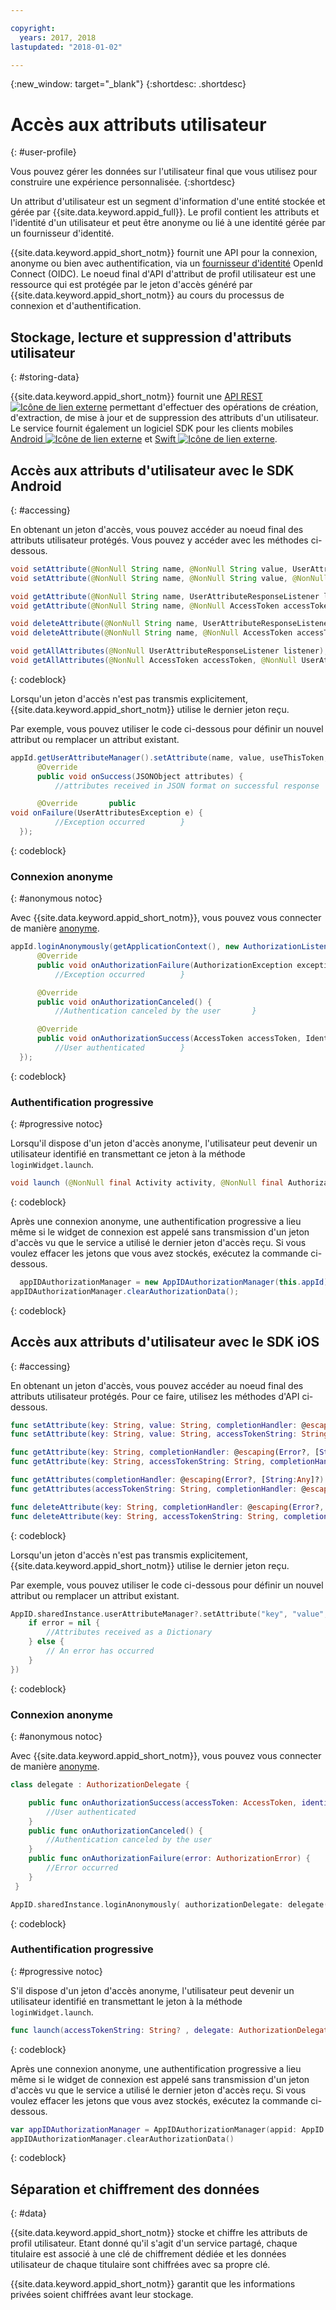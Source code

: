 ```yaml
---

copyright:
  years: 2017, 2018
lastupdated: "2018-01-02"

---
```


{:new_window: target="_blank"}
{:shortdesc: .shortdesc}


# Accès aux attributs utilisateur
{: #user-profile}

Vous pouvez gérer les données sur l'utilisateur final que vous utilisez pour construire une expérience personnalisée.
{:shortdesc}

Un attribut d'utilisateur est un segment d'information d'une entité stockée et gérée par {{site.data.keyword.appid_full}}. Le profil contient les attributs et l'identité d'un utilisateur et peut être anonyme ou lié à une identité gérée par un fournisseur d'identité.

{{site.data.keyword.appid_short_notm}} fournit une API pour la connexion, anonyme ou bien avec authentification, via un [fournisseur d'identité](/docs/services/appid/identity-providers.html) OpenId Connect (OIDC). Le noeud final d'API d'attribut de profil utilisateur est une ressource qui est protégée
par
le jeton d'accès généré par {{site.data.keyword.appid_short_notm}} au cours du
processus de connexion et d'authentification.


## Stockage, lecture et suppression d'attributs utilisateur
{: #storing-data}

{{site.data.keyword.appid_short_notm}} fournit une
<a href="https://appid-profiles.ng.bluemix.net/swagger-ui/index.html#/Attributes" target="_blank">API
REST <img src="../../icons/launch-glyph.svg" alt="Icône de lien externe"></a> permettant
d'effectuer des opérations de création, d'extraction, de mise à jour et de suppression
des attributs d'un utilisateur. Le service fournit également un logiciel SDK pour
les
clients
mobiles <a href="https://github.com/ibm-cloud-security/appid-clientsdk-android" target="_blank">Android
<img src="../../icons/launch-glyph.svg" alt="Icône de lien externe"></a>
et
<a href="https://github.com/ibm-cloud-security/appid-clientsdk-swift" target="_blank">Swift
<img src="../../icons/launch-glyph.svg" alt="Icône de lien externe"></a>.

## Accès aux attributs d'utilisateur avec le SDK Android
{: #accessing}

En obtenant un jeton d'accès, vous pouvez accéder au noeud final des attributs utilisateur protégés. Vous
pouvez y accéder avec les méthodes ci-dessous.

  ```java
  void setAttribute(@NonNull String name, @NonNull String value, UserAttributeResponseListener listener);
  void setAttribute(@NonNull String name, @NonNull String value, @NonNull AccessToken accessToken, UserAttributeResponseListener listener);

  void getAttribute(@NonNull String name, UserAttributeResponseListener listener);
  void getAttribute(@NonNull String name, @NonNull AccessToken accessToken, UserAttributeResponseListener listener);

  void deleteAttribute(@NonNull String name, UserAttributeResponseListener listener);
  void deleteAttribute(@NonNull String name, @NonNull AccessToken accessToken, UserAttributeResponseListener listener);

  void getAllAttributes(@NonNull UserAttributeResponseListener listener);
  void getAllAttributes(@NonNull AccessToken accessToken, @NonNull UserAttributeResponseListener listener);
  ```
  {: codeblock}

Lorsqu'un jeton d'accès n'est pas transmis explicitement, {{site.data.keyword.appid_short_notm}} utilise le dernier jeton reçu.

Par exemple, vous pouvez utiliser le code ci-dessous pour définir un
nouvel
attribut ou remplacer un attribut existant.

  ```java
  appId.getUserAttributeManager().setAttribute(name, value, useThisToken,new UserAttributeResponseListener() {
		@Override
		public void onSuccess(JSONObject attributes) {
			//attributes received in JSON format on successful response 		}

		@Override 		public
void onFailure(UserAttributesException e) {
			//Exception occurred 		}
	});
  ```
  {: codeblock}

### Connexion anonyme
{: #anonymous notoc}

Avec {{site.data.keyword.appid_short_notm}}, vous pouvez vous connecter de
manière [anonyme](/docs/services/appid/user-profile.html#anonymous).

  ```java
  appId.loginAnonymously(getApplicationContext(), new AuthorizationListener() {
		@Override
		public void onAuthorizationFailure(AuthorizationException exception) {
			//Exception occurred 		}

		@Override
		public void onAuthorizationCanceled() {
			//Authentication canceled by the user 		}

		@Override
		public void onAuthorizationSuccess(AccessToken accessToken, IdentityToken identityToken) {
			//User authenticated 		}
	});
  ```
  {: codeblock}

### Authentification progressive
{: #progressive notoc}

Lorsqu'il dispose d'un jeton d'accès anonyme, l'utilisateur peut devenir un utilisateur identifié en transmettant ce jeton à la méthode `loginWidget.launch`.

  ```java
  void launch (@NonNull final Activity activity, @NonNull final AuthorizationListener authorizationListener, String accessTokenString);
  ```
  {: codeblock}

Après une connexion anonyme, une authentification progressive a lieu même si le widget de connexion est appelé sans transmission d'un jeton d'accès vu que le service a utilisé le dernier jeton d'accès reçu. Si
vous voulez effacer les jetons que vous avez stockés, exécutez la commande ci-dessous.

  ```java
  	appIDAuthorizationManager = new AppIDAuthorizationManager(this.appId);
  appIDAuthorizationManager.clearAuthorizationData();
  ```
  {: codeblock}


## Accès aux attributs d'utilisateur avec le SDK iOS
{: #accessing}

En obtenant un jeton d'accès, vous pouvez accéder au noeud final des attributs utilisateur protégés. Pour
ce faire, utilisez les méthodes d'API ci-dessous.

  ```swift
  func setAttribute(key: String, value: String, completionHandler: @escaping(Error?, [String:Any]?) -> Void)
  func setAttribute(key: String, value: String, accessTokenString: String, completionHandler: @escaping(Error?, [String:Any]?) -> Void)

  func getAttribute(key: String, completionHandler: @escaping(Error?, [String:Any]?) -> Void)
  func getAttribute(key: String, accessTokenString: String, completionHandler: @escaping(Error?, [String:Any]?) -> Void)

  func getAttributes(completionHandler: @escaping(Error?, [String:Any]?) -> Void)
  func getAttributes(accessTokenString: String, completionHandler: @escaping(Error?, [String:Any]?) -> Void)

  func deleteAttribute(key: String, completionHandler: @escaping(Error?, [String:Any]?) -> Void)
  func deleteAttribute(key: String, accessTokenString: String, completionHandler: @escaping(Error?, [String:Any]?) -> Void)
  ```
  {: codeblock}

Lorsqu'un jeton d'accès n'est pas transmis explicitement, {{site.data.keyword.appid_short_notm}} utilise le dernier jeton reçu.

Par exemple, vous pouvez utiliser le code ci-dessous pour définir un
nouvel
attribut ou remplacer un attribut existant.

  ```swift
  AppID.sharedInstance.userAttributeManager?.setAttribute("key", "value", completionHandler: { (error, result) in
      if error = nil {
          //Attributes received as a Dictionary
      } else {
          // An error has occurred
      }
  })
  ```
  {: codeblock}


### Connexion anonyme
{: #anonymous notoc}

Avec {{site.data.keyword.appid_short_notm}}, vous pouvez vous connecter de
manière [anonyme](/docs/services/appid/user-profile.html#anonymous).

  ```swift
  class delegate : AuthorizationDelegate {

      public func onAuthorizationSuccess(accessToken: AccessToken, identityToken: IdentityToken, response:Response?) {
          //User authenticated
      }
      public func onAuthorizationCanceled() {
          //Authentication canceled by the user
      }
      public func onAuthorizationFailure(error: AuthorizationError) {
          //Error occurred
      }
   }

  AppID.sharedInstance.loginAnonymously( authorizationDelegate: delegate())
  ```
  {: codeblock}

### Authentification progressive
{: #progressive notoc}

S'il dispose d'un jeton d'accès anonyme, l'utilisateur peut devenir un
utilisateur identifié en transmettant le jeton à la méthode
`loginWidget.launch`.

  ```swift
  func launch(accessTokenString: String? , delegate: AuthorizationDelegate)
  ```
  {: codeblock}

Après une connexion anonyme, une authentification progressive a lieu même si le widget de connexion est appelé sans transmission d'un jeton d'accès vu que le service a utilisé le dernier jeton d'accès reçu. Si
vous voulez effacer les jetons que vous avez stockés, exécutez la commande ci-dessous.

  ```swift
  var appIDAuthorizationManager = AppIDAuthorizationManager(appid: AppID.sharedInstance)
  appIDAuthorizationManager.clearAuthorizationData()
  ```
  {: codeblock}

## Séparation et chiffrement des données
{: #data}

{{site.data.keyword.appid_short_notm}} stocke et chiffre les attributs de profil utilisateur. Etant donné qu'il s'agit d'un service partagé, chaque titulaire est associé à une clé de chiffrement dédiée et les données utilisateur de chaque titulaire sont chiffrées avec sa propre clé.

{{site.data.keyword.appid_short_notm}} garantit que les informations privées soient chiffrées avant leur stockage.
